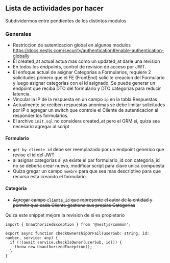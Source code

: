 ## Lista de actividades por hacer

Subdividermos entre pendientes de los distintos modulos

### Generales

- Restriccion de autenticacion global en algunos modulos https://docs.nestjs.com/security/authentication#enable-authentication-globally
- El created_at actual actua mas como un updated_at darle una revision
- En todos los endpoints, control de revision de acceso por JWT.
- El enfoque actual de asignar Categorias a Formularios, requiere 2 solicitudes primero que el FE (FrontEnd) solicite creacion del Formulario y luego asignar categorias con el id asignado. Se puede generar un endpoint que reciba DTO del formulario y DTO categorias para reducir latencia.
- Vincular la IP de la respuesta en un campo `ip` en la tabla Respuestas
- Actualmente se reciben respuestas anonimas se debe limitar solicitudes por IP o agregar un switch que controle el Cliente de autenticacion al responder los formularios.
- El archivo `init.sql` no considera created_at pero el ORM si, quiza sea necesario agregar al script

#### Formulario

- `get by cliente id` debe ser reemplazado por un endpoint generico que revise el id del JWT
- al asignar categorias si ya existe el par formulario_id con categoria_id no se deberia crear nuevo, modificar script para clave unica compuesta
- Quiza gregar un campo `nombre` para que sea mas descriptivo para que recurso esta creando el formulario

#### Categoria

- ~~Agregar campo `cliente_id` que represente el autor de la entidad y permitir que cada Cliente gestione sus propias Categorias~~

Quiza este snippet mejore la revision de si es propietario

```
import { UnauthorizedException } from '@nestjs/common';

export async function checkOwnershipOrFail(userSub: string, id: number, service: any) {
  if (!(await service.checkIsOwner(userSub, id))) {
    throw new UnauthorizedException();
  }
}
```
